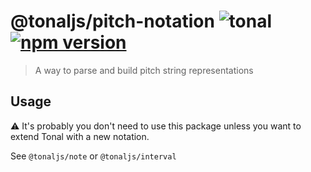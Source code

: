 # @tonaljs/pitch-notation ![tonal](https://img.shields.io/badge/@tonaljs-pitch_notation-yellow.svg?style=flat-square) [![npm version](https://img.shields.io/npm/v/@tonaljs/pitch-notation.svg?style=flat-square)](https://www.npmjs.com/package/@tonaljs/pitch-notation)

> A way to parse and build pitch string representations

## Usage

⚠️ It's probably you don't need to use this package unless you want to extend Tonal with a new notation.

See `@tonaljs/note` or `@tonaljs/interval`
